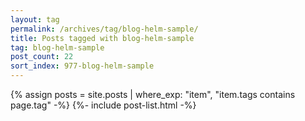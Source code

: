 ```yaml
---
layout: tag
permalink: /archives/tag/blog-helm-sample/
title: Posts tagged with blog-helm-sample
tag: blog-helm-sample
post_count: 22
sort_index: 977-blog-helm-sample
---
```

{% assign posts = site.posts | where_exp: "item", "item.tags contains page.tag" -%}
{%- include post-list.html -%}
